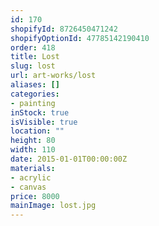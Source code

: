 ```yaml
---
id: 170
shopifyId: 8726450471242
shopifyOptionId: 47785142190410
order: 418
title: Lost
slug: lost
url: art-works/lost
aliases: []
categories:
- painting
inStock: true
isVisible: true
location: ""
height: 80
width: 110
date: 2015-01-01T00:00:00Z
materials:
- acrylic
- canvas
price: 8000
mainImage: lost.jpg
---
```

